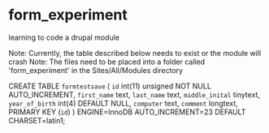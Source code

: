 form_experiment
===============

learning to code a drupal module

Note: Currently, the table described below needs to exist or the module will crash
Note: The files need to be placed into a folder called 'form_experiment' in the Sites/All/Modules directory

CREATE TABLE `formtestsave` (
  `id` int(11) unsigned NOT NULL AUTO_INCREMENT,
  `first_name` text,
  `last_name` text,
  `middle_inital` tinytext,
  `year_of_birth` int(4) DEFAULT NULL,
  `computer` text,
  `comment` longtext,
  PRIMARY KEY (`id`)
) ENGINE=InnoDB AUTO_INCREMENT=23 DEFAULT CHARSET=latin1;
